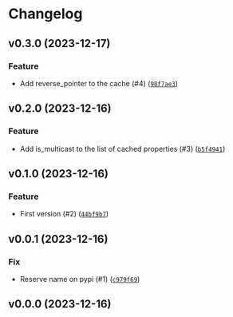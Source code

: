 # Changelog

## v0.3.0 (2023-12-17)

### Feature

- Add reverse_pointer to the cache (#4) ([`98f7ae3`](https://github.com/bdraco/cached-ipaddress/commit/98f7ae3d1e5b3c03f34392093257594915e55d2a))

## v0.2.0 (2023-12-16)

### Feature

- Add is_multicast to the list of cached properties (#3) ([`b5f4941`](https://github.com/bdraco/cached-ipaddress/commit/b5f4941b83dc983bab88bf04a0bcf8a5bc7c60af))

## v0.1.0 (2023-12-16)

### Feature

- First version (#2) ([`44bf9b7`](https://github.com/bdraco/cached-ipaddress/commit/44bf9b78f2740f5114bf89a664f5bb42c20c8502))

## v0.0.1 (2023-12-16)

### Fix

- Reserve name on pypi (#1) ([`c979f69`](https://github.com/bdraco/cached-ipaddress/commit/c979f69f82763d4231ea9662d320ef552f35c601))

## v0.0.0 (2023-12-16)
